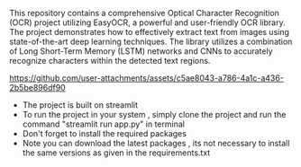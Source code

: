 
This repository contains a comprehensive Optical Character Recognition (OCR) project utilizing EasyOCR, a powerful and user-friendly OCR library. The project demonstrates how to effectively extract text from images using state-of-the-art deep learning techniques.
The library utilizes a combination of Long Short-Term Memory (LSTM) networks and CNNs to accurately recognize characters within the detected text regions.




https://github.com/user-attachments/assets/c5ae8043-a786-4a1c-a436-2b5be896df90


- The project is built on streamlit 
- To run the project in your system , simply clone the project and run the command "streamlit run app.py" in terminal 
- Don't forget to install the required packages
- Note you can download the latest packages , its not necessary to install the same versions as given in the requirements.txt
